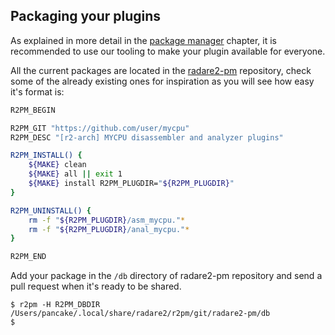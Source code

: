 ## Packaging your plugins

As explained in more detail in the [package manager](../tools/r2pm/intro.md) chapter, it is recommended to use our tooling to make your plugin available for everyone.

All the current packages are located in the [radare2-pm](https://github.com/radareorg/radare2-pm) repository, check some of the already existing ones for inspiration as you will see how easy it's format is:

```sh
R2PM_BEGIN

R2PM_GIT "https://github.com/user/mycpu"
R2PM_DESC "[r2-arch] MYCPU disassembler and analyzer plugins"

R2PM_INSTALL() {
	${MAKE} clean
	${MAKE} all || exit 1
	${MAKE} install R2PM_PLUGDIR="${R2PM_PLUGDIR}"
}

R2PM_UNINSTALL() {
	rm -f "${R2PM_PLUGDIR}/asm_mycpu."*
	rm -f "${R2PM_PLUGDIR}/anal_mycpu."*
}

R2PM_END
```

Add your package in the `/db` directory of radare2-pm repository and send a pull request when it's ready to be shared.

```console
$ r2pm -H R2PM_DBDIR
/Users/pancake/.local/share/radare2/r2pm/git/radare2-pm/db
$
```
